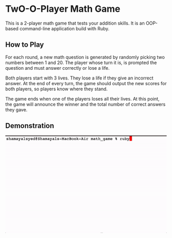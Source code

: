 # TwO-O-Player Math Game

This is a 2-player math game that tests your addition skills. It is an OOP-based command-line application build with Ruby.

## How to Play

For each round, a new math question is generated by randomly picking two numbers between 1 and 20. The player whose turn it is, is prompted the question and must answer correctly or lose a life.

Both players start with 3 lives. They lose a life if they give an incorrect answer. At the end of every turn, the game should output the new scores for both players, so players know where they stand.

The game ends when one of the players loses all their lives. At this point, the game will announce the winner and the total number of correct answers they gave.

## Demonstration

!["Demonstration of the math game."](https://github.com/Shamayal/math_game/blob/main/play-game.gif)
